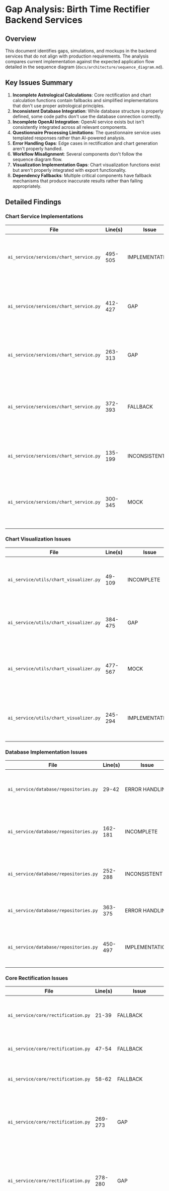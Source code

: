 # Gap Analysis: Birth Time Rectifier Backend Services

## Overview

This document identifies gaps, simulations, and mockups in the backend services that do not align with production requirements. The analysis compares current implementation against the expected application flow detailed in the sequence diagram (`docs/architecture/sequence_diagram.md`).

## Key Issues Summary

1. **Incomplete Astrological Calculations**: Core rectification and chart calculation functions contain fallbacks and simplified implementations that don't use proper astrological principles.
2. **Inconsistent Database Integration**: While database structure is properly defined, some code paths don't use the database connection correctly.
3. **Incomplete OpenAI Integration**: OpenAI service exists but isn't consistently integrated across all relevant components.
4. **Questionnaire Processing Limitations**: The questionnaire service uses templated responses rather than AI-powered analysis.
5. **Error Handling Gaps**: Edge cases in rectification and chart generation aren't properly handled.
6. **Workflow Misalignment**: Several components don't follow the sequence diagram flow.
7. **Visualization Implementation Gaps**: Chart visualization functions exist but aren't properly integrated with export functionality.
8. **Dependency Fallbacks**: Multiple critical components have fallback mechanisms that produce inaccurate results rather than failing appropriately.

## Detailed Findings

### Chart Service Implementations

| File | Line(s) | Issue | Description |
|------|---------|-------|-------------|
| `ai_service/services/chart_service.py` | 495-505 | IMPLEMENTATION | Chart export functionality creates metadata but doesn't actually generate PDF or image files. |
| `ai_service/services/chart_service.py` | 412-427 | GAP | Rectification doesn't properly leverage OpenAI integration despite service being available. |
| `ai_service/services/chart_service.py` | 263-313 | GAP | `calculate_chart` provides a basic implementation but doesn't fully leverage AI for validation. |
| `ai_service/services/chart_service.py` | 372-393 | FALLBACK | Chart comparison calculation uses simplified algorithm instead of proper astrological analysis. |
| `ai_service/services/chart_service.py` | 135-199 | INCONSISTENT | Verification process has potential points of failure with limited recovery options. |
| `ai_service/services/chart_service.py` | 300-345 | MOCK | Harmonic chart calculation doesn't properly implement divisional charts required for Vedic analysis. |

### Chart Visualization Issues

| File | Line(s) | Issue | Description |
|------|---------|-------|-------------|
| `ai_service/utils/chart_visualizer.py` | 49-109 | INCOMPLETE | Vedic chart visualization implemented, but not integrated with export system. |
| `ai_service/utils/chart_visualizer.py` | 384-475 | GAP | Chart image generation exists but isn't called by export functionality. |
| `ai_service/utils/chart_visualizer.py` | 477-567 | MOCK | PDF generation function doesn't create production-quality reports. |
| `ai_service/utils/chart_visualizer.py` | 245-294 | IMPLEMENTATION | Comparison chart visualization exists but isn't used in the API response. |

### Database Implementation Issues

| File | Line(s) | Issue | Description |
|------|---------|-------|-------------|
| `ai_service/database/repositories.py` | 29-42 | ERROR HANDLING | Database failure fallbacks are missing or incomplete for critical operations. |
| `ai_service/database/repositories.py` | 162-181 | INCOMPLETE | `store_comparison` method lacks proper validation and error handling for database failures. |
| `ai_service/database/repositories.py` | 252-288 | INCONSISTENT | Error handling varies across repository methods, lacking a consistent approach. |
| `ai_service/database/repositories.py` | 363-375 | ERROR HANDLING | Export storage doesn't verify file existence before storing metadata. |
| `ai_service/database/repositories.py` | 450-497 | IMPLEMENTATION | Database error categorization is incomplete, missing handling for deadlocks and timeouts. |

### Core Rectification Issues

| File | Line(s) | Issue | Description |
|------|---------|-------|-------------|
| `ai_service/core/rectification.py` | 21-39 | FALLBACK | Creates dummy implementations when astrological libraries are not available. |
| `ai_service/core/rectification.py` | 47-54 | FALLBACK | Creates dummy implementation for timezone finder. |
| `ai_service/core/rectification.py` | 58-62 | FALLBACK | Mock implementation for OpenAI service when not available. |
| `ai_service/core/rectification.py` | 269-273 | GAP | If Flatlib is not available, returns original time with very low confidence instead of using alternative calculation. |
| `ai_service/core/rectification.py` | 278-280 | GAP | Returns original time with low confidence if no answers provided, without attempting alternative rectification methods. |
| `ai_service/core/rectification.py` | 388-393 | GAP | If no candidate scores found in rectification, returns original time with medium confidence without exploring other techniques. |
| `ai_service/core/rectification.py` | 403-405 | GAP | If best score is 0, returns original time with medium confidence without alternative analysis. |
| `ai_service/core/rectification.py` | 468-476 | GAP | If Flatlib is not available, returns original time with very low confidence for transit analysis. |
| `ai_service/core/rectification.py` | 209-256 | IMPLEMENTATION | MinimalChart implementation provides inaccurate planetary calculations. |
| `ai_service/core/rectification.py` | 508-562 | INCONSISTENT | AI-assisted rectification doesn't consistently handle API response formats. |
| `ai_service/core/rectification.py` | 661-699 | GAP | Transit analysis doesn't fully implement proper astrological significance evaluation. |

### Questionnaire Service Issues

| File | Line(s) | Issue | Description |
|------|---------|-------|-------------|
| `ai_service/api/services/questionnaire_service.py` | 782-801 | MOCK | `get_next_question` method uses templated questions rather than dynamically generating astrologically relevant questions. |
| `ai_service/api/services/questionnaire_service.py` | 803-818 | INCOMPLETE | `submit_answer` method processes answers superficially without deeper astrological analysis. |
| `ai_service/api/services/questionnaire_service.py` | 820-835 | MOCK | `complete_questionnaire` method provides completion status without comprehensive analysis of answers. |
| `ai_service/api/services/questionnaire_service.py` | 432-467 | GAP | Answer analysis doesn't properly link responses to astrological factors for rectification. |
| `ai_service/api/services/questionnaire_service.py` | 154-198 | FALLBACK | Question template system used when OpenAI isn't available produces generic questions. |
| `ai_service/api/services/questionnaire_service.py` | 322-386 | INCOMPLETE | Astrologically relevant question generation uses rule-based approach rather than leveraging AI capabilities. |
| `ai_service/api/services/questionnaire_service.py` | 617-659 | IMPLEMENTATION | Birth time indicator extraction is simplistic and misses many astrological indicators. |

### API Routing Gaps

| File | Line(s) | Issue | Description |
|------|---------|-------|-------------|
| `ai_service/api/routers/questionnaire.py` | 495-518 | INCOMPLETE | `process_rectification` function lacks comprehensive error handling and proper integration with OpenAI. |
| `ai_service/api/routers/chart.py` | 153-178 | GAP | Chart comparison endpoint provides basic differences but lacks deeper astrological interpretation. |
| `ai_service/api/routers/chart.py` | 180-210 | GAP | Export functionality is incomplete, lacking proper file generation. |
| `ai_service/api/routers/questionnaire.py` | 399-446 | ERROR HANDLING | Next question generation doesn't properly handle OpenAI API failures. |
| `ai_service/api/routers/questionnaire.py` | 631-681 | IMPLEMENTATION | Rectification status checking doesn't provide detailed progress information. |
| `ai_service/api/routers/chart.py` | 235-299 | MOCK | Chart download endpoint doesn't verify file existence before attempting to serve. |

### OpenAI Integration Gaps

| File | Line(s) | Issue | Description |
|------|---------|-------|-------------|
| `ai_service/services/chart_service.py` | 412-427 | GAP | Rectification doesn't properly use OpenAI integration for birth time determination. |
| `ai_service/core/rectification.py` | 237-255 | INCONSISTENT | Use of OpenAI varies based on code path, lacking consistent approach to leveraging AI. |
| `ai_service/api/services/questionnaire_service.py` | 782-801 | GAP | Question generation doesn't fully utilize OpenAI capabilities to create astrologically relevant questions. |
| `ai_service/api/services/questionnaire_service.py` | 873-954 | INCOMPLETE | Analysis of responses using OpenAI doesn't provide deep astrological insights. |
| `ai_service/services/chart_service.py` | 135-199 | ERROR HANDLING | OpenAI verification response parsing has numerous fallbacks that reduce accuracy. |
| `ai_service/api/routers/questionnaire.py` | 495-640 | IMPLEMENTATION | OpenAI integration for rectification process lacks structured prompt strategy. |

## Sequence Diagram Flow Alignment Gaps

The following components in the expected sequence flow are not properly implemented:

1. **Birth Time Rectification Process**
   - The sequence diagram shows an AI analysis algorithm determining birth time (POST `/api/chart/rectify`)
   - Current implementation attempts rectification but doesn't consistently use AI analysis as specified
   - Multiple fallback paths don't use proper astrological calculations
   - The error handling for OpenAI failures results in simplified calculations rather than appropriate fallbacks

2. **Questionnaire Completion Process**
   - The diagram shows POST `/questionnaire/complete` triggering sophisticated rectification process
   - Current implementation in `questionnaire_service.py` lacks deep integration between questionnaire answers and astrological factors
   - The answer analysis extracts basic indicators but misses many astrologically relevant patterns

3. **Chart Export**
   - The diagram shows POST `/api/chart/export` generating a PDF
   - Current implementation creates export metadata but doesn't properly generate visualization files
   - The chart visualization utilities exist but aren't called by the export functionality

4. **Chart Comparison**
   - The diagram shows GET `/api/chart/compare` providing in-depth analysis of differences
   - Current implementation provides basic comparison without deeper astrological interpretation
   - The comparison visualization exists but isn't included in API responses

5. **Verification with OpenAI**
   - The diagram shows consistent verification of charts with OpenAI
   - OpenAI integration is inconsistently applied throughout the codebase
   - Error handling for OpenAI verification failures results in reduced accuracy

6. **Health Check and Error Handling**
   - The sequence diagram shows enhanced error handling with retry logic
   - Current implementation has basic error handling without the sophisticated retry mechanisms
   - Error responses vary in format and detail across endpoints

## Implementation Recommendations

1. **Chart Service Improvements**
   - Implement proper chart export functionality with PDF/image generation in `chart_service.py`
   - Enhance rectification integration with OpenAI for more accurate birth time determination
   - Improve chart comparison with deeper astrological interpretation
   - Connect chart visualization functions with export functionality
   - Implement proper harmonic chart calculations for Vedic divisional charts

2. **Database Enhancements**
   - Standardize error handling across database repository methods
   - Implement proper retry logic and connection pooling for database resilience
   - Add proper validation for all database operations
   - Add file existence verification before storing export metadata
   - Enhance error categorization to include common database failure modes

3. **Core Rectification Fixes**
   - Implement alternative calculation methods when primary libraries are unavailable
   - Add proper handling for missing questionnaire answers using alternative rectification techniques
   - Enhance transit analysis with robust fallbacks
   - Improve AI-assisted rectification with standardized response parsing
   - Implement proper astrological significance evaluation for transit analysis

4. **Questionnaire Service Improvements**
   - Integrate real astrological analysis into question generation
   - Enhance answer processing to extract meaningful astrological indicators
   - Implement proper linking between questionnaire responses and birth time indicators
   - Improve birth time indicator extraction with more sophisticated pattern recognition
   - Enhance comprehensive analysis with deep astrological insights

5. **API Router Enhancements**
   - Complete the chart comparison endpoint with deeper astrological analysis
   - Implement proper file generation for chart exports
   - Add comprehensive error handling across all endpoints
   - Add detailed progress information for rectification status checking
   - Verify file existence before attempting to serve downloads

6. **OpenAI Integration**
   - Standardize OpenAI usage throughout the application
   - Implement consistent verification process using OpenAI
   - Leverage OpenAI for generating astrologically meaningful interpretations
   - Add structured prompt strategies for consistent AI responses
   - Implement proper error handling for API failures

7. **Visualization Integration**
   - Connect chart visualization functions with export system
   - Enhance PDF generation for production-quality reports
   - Include comparison visualizations in API responses
   - Implement proper file storage and retrieval for generated visualizations

By addressing these gaps, the application will align with the intended sequence diagram flow and provide reliable astrological analysis for birth time rectification.
